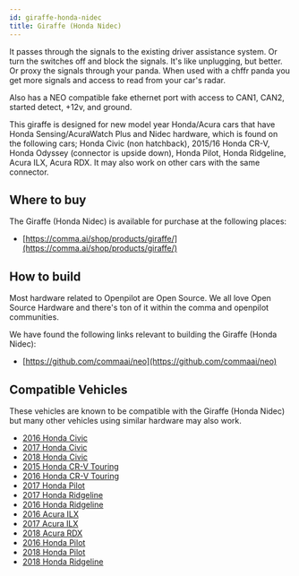 ```yaml
---
id: giraffe-honda-nidec
title: Giraffe (Honda Nidec)
---
```


It passes through the signals to the existing driver assistance system. Or turn the switches off and block the signals. It&#x27;s like unplugging, but better. Or proxy the signals through your panda. When used with a chffr panda you get more signals and access to read from your car&#x27;s radar.

Also has a NEO compatible fake ethernet port with access to CAN1, CAN2, started detect, +12v, and ground.

This giraffe is designed for new model year Honda/Acura cars that have Honda Sensing/AcuraWatch Plus and Nidec hardware, which is found on the following cars; Honda Civic (non hatchback), 2015/16 Honda CR-V, Honda Odyssey (connector is upside down), Honda Pilot, Honda Ridgeline, Acura ILX, Acura RDX. It may also work on other cars with the same connector.

## Where to buy

The Giraffe (Honda Nidec) is available for purchase at the following places:

* [https://comma.ai/shop/products/giraffe/](https://comma.ai/shop/products/giraffe/)


## How to build

Most hardware related to Openpilot are Open Source.
We all love Open Source Hardware and there's ton of it within the comma and openpilot communities.

We have found the following links relevant to building the Giraffe (Honda Nidec):

* [https://github.com/commaai/neo](https://github.com/commaai/neo)

## Compatible Vehicles

These vehicles are known to be compatible with the Giraffe (Honda Nidec) but many other vehicles using similar hardware may also work.

* [2016 Honda Civic](./honda//2016-honda-civic.md)
* [2017 Honda Civic](./honda//2017-honda-civic.md)
* [2018 Honda Civic](./honda//2018-honda-civic.md)
* [2015 Honda CR-V Touring](./honda//2015-honda-cr-v-touring.md)
* [2016 Honda CR-V Touring](./honda//2016-honda-cr-v-touring.md)
* [2017 Honda Pilot](./honda//2017-honda-pilot.md)
* [2017 Honda Ridgeline](./honda//2017-honda-ridgeline.md)
* [2016 Honda Ridgeline](./honda//2016-honda-ridgeline.md)
* [2016 Acura ILX](./acura//2016-acura-ilx.md)
* [2017 Acura ILX](./acura//2017-acura-ilx.md)
* [2018 Acura RDX](./acura//2018-acura-rdx.md)
* [2016 Honda Pilot](./honda//2016-honda-pilot.md)
* [2018 Honda Pilot](./honda//2018-honda-pilot.md)
* [2018 Honda Ridgeline](./honda//2018-honda-ridgeline.md)

